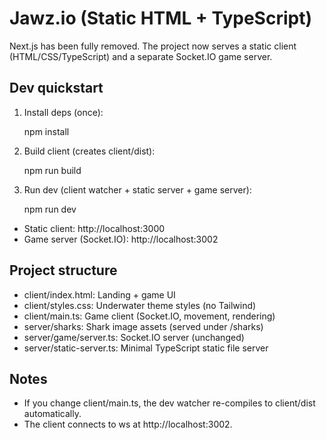 # Jawz.io (Static HTML + TypeScript)

Next.js has been fully removed. The project now serves a static client (HTML/CSS/TypeScript) and a separate Socket.IO game server.

## Dev quickstart

1. Install deps (once):

   npm install

2. Build client (creates client/dist):

   npm run build

3. Run dev (client watcher + static server + game server):

   npm run dev

- Static client: http://localhost:3000
- Game server (Socket.IO): http://localhost:3002

## Project structure
- client/index.html: Landing + game UI
- client/styles.css: Underwater theme styles (no Tailwind)
- client/main.ts: Game client (Socket.IO, movement, rendering)
- server/sharks: Shark image assets (served under /sharks)
- server/game/server.ts: Socket.IO server (unchanged)
- server/static-server.ts: Minimal TypeScript static file server

## Notes
- If you change client/main.ts, the dev watcher re-compiles to client/dist automatically.
- The client connects to ws at http://localhost:3002.
